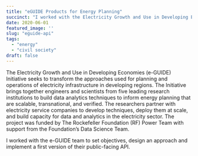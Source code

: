 ```yaml
---
title: "eGUIDE Products for Energy Planning"
succinct: "I worked with the Electricity Growth and Use in Developing Economies (e-GUIDE) Initiative to help set objectives, design an approach and implement a first version of their public-facing API,"
date: 2020-06-01
featured_image: ''
slug: "eguide-api"
tags:
  - "energy"
  - "civil society"
draft: false
---
```

The Electricity Growth and Use in Developing Economies (e-GUIDE) Initiative seeks to
transform the approaches used for planning and operations of electricity infrastructure in
developing regions. The Initiative brings together engineers and scientists from five leading
research institutions to build data analytics techniques to inform energy planning that are
scalable, transnational, and verified. The researchers partner with electricity service companies
to develop techniques, deploy them at scale, and build capacity for data and analytics in the
electricity sector. The project was funded by The Rockefeller Foundation (RF) Power Team with
support from the Foundation’s Data Science Team.

I worked with the e-GUIDE team to set objectives, design an approach and implement a first version of their public-facing API. 
